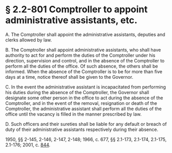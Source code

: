 # § 2.2-801 Comptroller to appoint administrative assistants, etc.

<p>A. The Comptroller shall appoint the administrative assistants, deputies and clerks allowed by law.</p><p>B. The Comptroller shall appoint administrative assistants, who shall have authority to act for and perform the duties of the Comptroller under his direction, supervision and control, and in the absence of the Comptroller to perform all the duties of the office. Of such absence, the others shall be informed. When the absence of the Comptroller is to be for more than five days at a time, notice thereof shall be given to the Governor.</p><p>C. In the event the administrative assistant is incapacitated from performing his duties during the absence of the Comptroller, the Governor shall designate some other person in the office to act during the absence of the Comptroller, and in the event of the removal, resignation or death of the Comptroller, the administrative assistant shall perform all the duties of the office until the vacancy is filled in the manner prescribed by law.</p><p>D. Such officers and their sureties shall be liable for any default or breach of duty of their administrative assistants respectively during their absence.</p><p>1950, §§ 2-145, 2-146, 2-147, 2-148; 1966, c. 677, §§ 2.1-173, 2.1-174, 2.1-175, 2.1-176; 2001, c. <a href='http://lis.virginia.gov/cgi-bin/legp604.exe?011+ful+CHAP0844'>844</a>.</p>